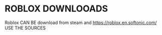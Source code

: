 # ROBLOX DOWNLOOADS 
Roblox CAN BE download from  steam and https://roblox.en.softonic.com/
USE THE SOURCES
